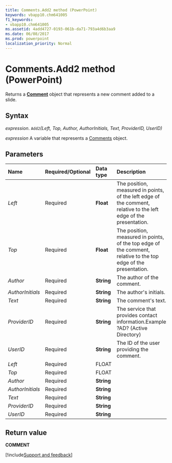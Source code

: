 ```yaml
---
title: Comments.Add2 method (PowerPoint)
keywords: vbapp10.chm641005
f1_keywords:
- vbapp10.chm641005
ms.assetid: 4add4727-0193-061b-da71-793a4d6b3aa9
ms.date: 06/08/2017
ms.prod: powerpoint
localization_priority: Normal
---
```



# Comments.Add2 method (PowerPoint)

Returns a  **[Comment](PowerPoint.Comment.md)** object that represents a new comment added to a slide.


## Syntax

_expression_. `Add2`_(Left,_ _Top,_ _Author,_ _AuthorInitials,_ _Text,_ _ProviderID,_ _UserID)_

_expression_ A variable that represents a [Comments](./PowerPoint.Comments.md) object.


## Parameters



|Name|Required/Optional|Data type|Description|
|:-----|:-----|:-----|:-----|
| _Left_|Required|**Float**|The position, measured in points, of the left edge of the comment, relative to the left edge of the presentation.|
| _Top_|Required|**Float**|The position, measured in points, of the top edge of the comment, relative to the top edge of the presentation.|
| _Author_|Required|**String**|The author of the comment.|
| _AuthorInitials_|Required|**String**|The author's initials.|
| _Text_|Required|**String**|The comment's text. |
| _ProviderID_|Required|**String**|The service that provides contact information.Example: ?AD? (Active Directory)|
| _UserID_|Required|**String**|The ID of the user providing the comment.|
| _Left_|Required|FLOAT||
| _Top_|Required|FLOAT||
| _Author_|Required|**String**||
| _AuthorInitials_|Required|**String**||
| _Text_|Required|**String**||
| _ProviderID_|Required|**String**||
| _UserID_|Required|**String**||

## Return value

 **COMMENT**

[!include[Support and feedback](~/includes/feedback-boilerplate.md)]